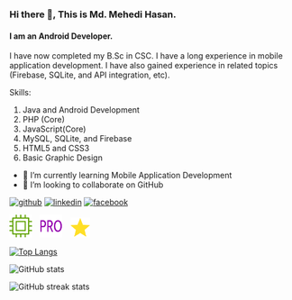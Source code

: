 ### Hi there 👋, This is Md. Mehedi Hasan.
#### I am an Android Developer.
I have now completed my B.Sc in CSC. I have a long experience in mobile application development. I have also gained experience in related topics (Firebase, SQLite, and API integration, etc).

Skills:
1. Java and Android Development
2. PHP (Core)
3. JavaScript(Core)
4. MySQL, SQLite, and Firebase
5. HTML5 and CSS3
6. Basic Graphic Design

- 🌱 I’m currently learning Mobile Application Development
- 👯 I’m looking to collaborate on GitHub 


[<img src='https://cdn.jsdelivr.net/npm/simple-icons@3.0.1/icons/github.svg' alt='github' height='40'>](https://github.com/mehediinf)  [<img src='https://cdn.jsdelivr.net/npm/simple-icons@3.0.1/icons/linkedin.svg' alt='linkedin' height='40'>](https://www.linkedin.com/in/md-mehedi-hasan-292952292/)  [<img src='https://cdn.jsdelivr.net/npm/simple-icons@3.0.1/icons/facebook.svg' alt='facebook' height='40'>](https://www.facebook.com/modern.mehedi.5)  

<a href='https://docs.github.com/en/developers'><img src='https://raw.githubusercontent.com/acervenky/animated-github-badges/master/assets/devbadge.gif' width='40' height='40'></a> <a href='https://github.com/pricing'><img src='https://raw.githubusercontent.com/acervenky/animated-github-badges/master/assets/pro.gif' width='40' height='40'></a> <a href='https://stars.github.com/'><img src='https://raw.githubusercontent.com/acervenky/animated-github-badges/master/assets/starbadge.gif' width='35' height='35'></a> 

[![Top Langs](https://github-readme-stats.vercel.app/api/top-langs/?username=mehediinf)](https://github.com/anuraghazra/github-readme-stats)

![GitHub stats](https://github-readme-stats.vercel.app/api?username=mehediinf&show_icons=true)  


![GitHub streak stats](https://streak-stats.demolab.com/?user=mehediinf)  
